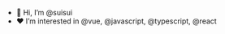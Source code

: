 - 👋 Hi, I’m @suisui
- ​:heart:​ I’m interested in @vue, @javascript, @typescript, @react

<!---
suisuiz/suisuiz is a ✨ special ✨ repository because its `README.md` (this file) appears on your GitHub profile.
You can click the Preview link to take a look at your changes.
--->
